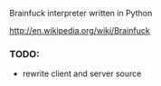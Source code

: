 Brainfuck interpreter written in Python

http://en.wikipedia.org/wiki/Brainfuck


### TODO: ###

* rewrite client and server source
